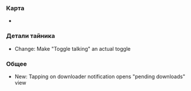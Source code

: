 ### Карта
-

### Детали тайника
- Change: Make "Toggle talking" an actual toggle

### Общее
- New: Tapping on downloader notification opens "pending downloads" view
